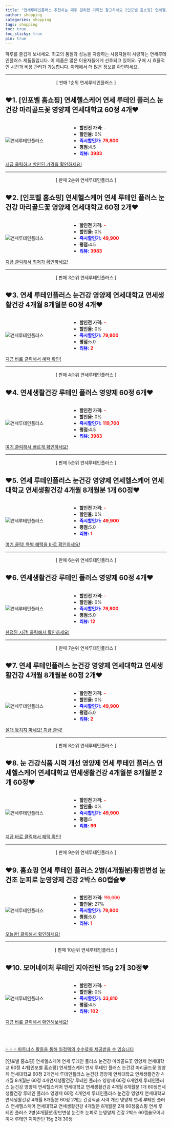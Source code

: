 ```yaml
---
title: "연세루테인플러스 추천하는 매우 편리한 기획전 참고하세요 [인포벨 홈쇼핑] 연세헬스케어 연세 루테인"
author: shopping
categories: shopping
tags: shopping
toc: true
toc_sticky: true
pin: true
---
```

하루를 즐겁게 보내세요. 최고의 품질과 성능을 자랑하는 사용자들이 사랑하는 연세루테인플러스 제품들입니다. 이 제품은 많은 이용자들에게 선호되고 있어요. 구매 시 효율적인 시간과 비용 관리가 가능합니다. 아래에서 더 많은 정보를 확인하세요.

---
<p class="toplist" style="margin: 0 auto; display: block; width: fit-content;">[ 판매 1순위 연세루테인플러스 ]</p>

<h2><strong>❤️1. [인포벨 홈쇼핑] 연세헬스케어 연세 루테인 플러스 눈건강 마리골드꽃 영양제 연세대학교 60정 4개❤️</strong></h2>

<div style="display: flex; align-items: center;">
    <div style="flex: 0.4;">
        <img src="https://thumbnail10.coupangcdn.com/thumbnails/remote/230x230ex/image/rs_quotation_api/2fq1lizz/c25240e8f5ef4dea843c2ddafa0da47d.jpg" alt="연세루테인플러스" style="max-width: 100%;">
    </div>
    <div style="flex: 0.6; margin-left: 10px;">
        <ul>
            <li><strong>할인전 가격:</strong> <del style="color: red;">-</del></li>
            <li><strong>할인율:</strong> 0%</li>
            <li><span style='color:blue'><strong>즉시할인가:</strong></span> <span style='color:red'><strong>79,800</strong></span></li>
            <li><strong>평점:</strong>4.5</li>
            <li><span style='color:blue'><strong>리뷰:</strong></span> <span style='color:red'><strong>3983</strong></span></li>
        </ul>
    </div>
</div>
<div class="center">
    <a href="https://selin100587.github.io?lptag=AF9450613&subid=githubio&pageKey=7723506521&traceid=V0-153&itemId=19906496346&vendorItemId=81803441599" class="myButton">
        지금 클릭하고 할인된 가격을 확인하세요!
    </a>
</div>


---
<p class="toplist" style="margin: 0 auto; display: block; width: fit-content;">[ 판매 2순위 연세루테인플러스 ]</p>

<h2><strong>❤️2. [인포벨 홈쇼핑] 연세헬스케어 연세 루테인 플러스 눈건강 마리골드꽃 영양제 연세대학교 60정 2개❤️</strong></h2>

<div style="display: flex; align-items: center;">
    <div style="flex: 0.4;">
        <img src="https://thumbnail7.coupangcdn.com/thumbnails/remote/230x230ex/image/rs_quotation_api/1c6xnqpx/df35c5ebd27d4065a10d6fb7544d0078.jpg" alt="연세루테인플러스" style="max-width: 100%;">
    </div>
    <div style="flex: 0.6; margin-left: 10px;">
        <ul>
            <li><strong>할인전 가격:</strong> <del style="color: red;">-</del></li>
            <li><strong>할인율:</strong> 0%</li>
            <li><span style='color:blue'><strong>즉시할인가:</strong></span> <span style='color:red'><strong>49,900</strong></span></li>
            <li><strong>평점:</strong>4.5</li>
            <li><span style='color:blue'><strong>리뷰:</strong></span> <span style='color:red'><strong>3983</strong></span></li>
        </ul>
    </div>
</div>
<div class="center">
    <a href="https://selin100587.github.io?lptag=AF9450613&subid=githubio&pageKey=7723506521&traceid=V0-153&itemId=20734516776&vendorItemId=81803441576" class="myButton">
        지금 클릭해서 최저가 확인하세요!
    </a>
</div>


---
<p class="toplist" style="margin: 0 auto; display: block; width: fit-content;">[ 판매 3순위 연세루테인플러스 ]</p>

<h2><strong>❤️3. 연세 루테인플러스 눈건강 영양제 연세대학교 연세생활건강 4개월 8개월분 60정 4개❤️</strong></h2>

<div style="display: flex; align-items: center;">
    <div style="flex: 0.4;">
        <img src="https://thumbnail6.coupangcdn.com/thumbnails/remote/230x230ex/image/vendor_inventory/41b7/af7f8e1bed9df55a3223e87aac1eae937973354ec7206d80def57e967ddb.png" alt="연세루테인플러스" style="max-width: 100%;">
    </div>
    <div style="flex: 0.6; margin-left: 10px;">
        <ul>
            <li><strong>할인전 가격:</strong> <del style="color: red;">-</del></li>
            <li><strong>할인율:</strong> 0%</li>
            <li><span style='color:blue'><strong>즉시할인가:</strong></span> <span style='color:red'><strong>79,800</strong></span></li>
            <li><strong>평점:</strong>5.0</li>
            <li><span style='color:blue'><strong>리뷰:</strong></span> <span style='color:red'><strong>2</strong></span></li>
        </ul>
    </div>
</div>
<div class="center">
    <a href="https://selin100587.github.io?lptag=AF9450613&subid=githubio&pageKey=8222568232&traceid=V0-153&itemId=23638784346&vendorItemId=89865647789" class="myButton">
        지금 바로 클릭해서 혜택 확인!
    </a>
</div>


---
<p class="toplist" style="margin: 0 auto; display: block; width: fit-content;">[ 판매 4순위 연세루테인플러스 ]</p>

<h2><strong>❤️4. 연세생활건강 루테인 플러스 영양제 60정 6개❤️</strong></h2>

<div style="display: flex; align-items: center;">
    <div style="flex: 0.4;">
        <img src="https://thumbnail9.coupangcdn.com/thumbnails/remote/230x230ex/image/retail/images/91dc39bb-12c1-41a2-9c25-a1022e1b7e1c1700555542425623780.png" alt="연세루테인플러스" style="max-width: 100%;">
    </div>
    <div style="flex: 0.6; margin-left: 10px;">
        <ul>
            <li><strong>할인전 가격:</strong> <del style="color: red;">-</del></li>
            <li><strong>할인율:</strong> 0%</li>
            <li><span style='color:blue'><strong>즉시할인가:</strong></span> <span style='color:red'><strong>119,700</strong></span></li>
            <li><strong>평점:</strong>4.5</li>
            <li><span style='color:blue'><strong>리뷰:</strong></span> <span style='color:red'><strong>3983</strong></span></li>
        </ul>
    </div>
</div>
<div class="center">
    <a href="https://selin100587.github.io?lptag=AF9450613&subid=githubio&pageKey=7723506521&traceid=V0-153&itemId=22893102494&vendorItemId=89927654652" class="myButton">
        여기 클릭해서 빠르게 확인하세요!
    </a>
</div>


---
<p class="toplist" style="margin: 0 auto; display: block; width: fit-content;">[ 판매 5순위 연세루테인플러스 ]</p>

<h2><strong>❤️5. 연세 루테인플러스 눈건강 영양제 연세헬스케어 연세대학교 연세생활건강 4개월 8개월분 1개 60정❤️</strong></h2>

<div style="display: flex; align-items: center;">
    <div style="flex: 0.4;">
        <img src="https://thumbnail6.coupangcdn.com/thumbnails/remote/230x230ex/image/vendor_inventory/41b7/af7f8e1bed9df55a3223e87aac1eae937973354ec7206d80def57e967ddb.png" alt="연세루테인플러스" style="max-width: 100%;">
    </div>
    <div style="flex: 0.6; margin-left: 10px;">
        <ul>
            <li><strong>할인전 가격:</strong> <del style="color: red;">-</del></li>
            <li><strong>할인율:</strong> 0%</li>
            <li><span style='color:blue'><strong>즉시할인가:</strong></span> <span style='color:red'><strong>49,900</strong></span></li>
            <li><strong>평점:</strong>5.0</li>
            <li><span style='color:blue'><strong>리뷰:</strong></span> <span style='color:red'><strong>1</strong></span></li>
        </ul>
    </div>
</div>
<div class="center">
    <a href="https://selin100587.github.io?lptag=AF9450613&subid=githubio&pageKey=8217926799&traceid=V0-153&itemId=23610759757&vendorItemId=90479699933" class="myButton">
        여기 클릭! 특별 혜택을 바로 확인하세요!
    </a>
</div>


---
<p class="toplist" style="margin: 0 auto; display: block; width: fit-content;">[ 판매 6순위 연세루테인플러스 ]</p>

<h2><strong>❤️6. 연세생활건강 루테인 플러스 영양제 60정 4개❤️</strong></h2>

<div style="display: flex; align-items: center;">
    <div style="flex: 0.4;">
        <img src="https://thumbnail10.coupangcdn.com/thumbnails/remote/230x230ex/image/rs_quotation_api/2fq1lizz/c25240e8f5ef4dea843c2ddafa0da47d.jpg" alt="연세루테인플러스" style="max-width: 100%;">
    </div>
    <div style="flex: 0.6; margin-left: 10px;">
        <ul>
            <li><strong>할인전 가격:</strong> <del style="color: red;">-</del></li>
            <li><strong>할인율:</strong> 0%</li>
            <li><span style='color:blue'><strong>즉시할인가:</strong></span> <span style='color:red'><strong>79,800</strong></span></li>
            <li><strong>평점:</strong>5.0</li>
            <li><span style='color:blue'><strong>리뷰:</strong></span> <span style='color:red'><strong>12</strong></span></li>
        </ul>
    </div>
</div>
<div class="center">
    <a href="https://selin100587.github.io?lptag=AF9450613&subid=githubio&pageKey=7735487638&traceid=V0-153&itemId=20797742274&vendorItemId=87866987566" class="myButton">
        한정된 시간! 클릭해서 확인하세요!
    </a>
</div>


---
<p class="toplist" style="margin: 0 auto; display: block; width: fit-content;">[ 판매 7순위 연세루테인플러스 ]</p>

<h2><strong>❤️7. 연세 루테인플러스 눈건강 영양제 연세대학교 연세생활건강 4개월 8개월분 60정 2개❤️</strong></h2>

<div style="display: flex; align-items: center;">
    <div style="flex: 0.4;">
        <img src="https://thumbnail6.coupangcdn.com/thumbnails/remote/230x230ex/image/vendor_inventory/41b7/af7f8e1bed9df55a3223e87aac1eae937973354ec7206d80def57e967ddb.png" alt="연세루테인플러스" style="max-width: 100%;">
    </div>
    <div style="flex: 0.6; margin-left: 10px;">
        <ul>
            <li><strong>할인전 가격:</strong> <del style="color: red;">-</del></li>
            <li><strong>할인율:</strong> 0%</li>
            <li><span style='color:blue'><strong>즉시할인가:</strong></span> <span style='color:red'><strong>49,900</strong></span></li>
            <li><strong>평점:</strong>5.0</li>
            <li><span style='color:blue'><strong>리뷰:</strong></span> <span style='color:red'><strong>2</strong></span></li>
        </ul>
    </div>
</div>
<div class="center">
    <a href="https://selin100587.github.io?lptag=AF9450613&subid=githubio&pageKey=8222568232&traceid=V0-153&itemId=23638784345&vendorItemId=89865647795" class="myButton">
        절대 놓치지 마세요! 지금 클릭!
    </a>
</div>


---
<p class="toplist" style="margin: 0 auto; display: block; width: fit-content;">[ 판매 8순위 연세루테인플러스 ]</p>

<h2><strong>❤️8. 눈 건강식품 시력 개선 영양제 연세 루테인 플러스 연세헬스케어 연세대학교 연세생활건강 4개월분 8개월분 2개 60정❤️</strong></h2>

<div style="display: flex; align-items: center;">
    <div style="flex: 0.4;">
        <img src="https://thumbnail10.coupangcdn.com/thumbnails/remote/230x230ex/image/vendor_inventory/194a/13809728de54608eaf3ca8108316d2941b962d09d9771c84080d5505ce3c.png" alt="연세루테인플러스" style="max-width: 100%;">
    </div>
    <div style="flex: 0.6; margin-left: 10px;">
        <ul>
            <li><strong>할인전 가격:</strong> <del style="color: red;">-</del></li>
            <li><strong>할인율:</strong> 0%</li>
            <li><span style='color:blue'><strong>즉시할인가:</strong></span> <span style='color:red'><strong>49,900</strong></span></li>
            <li><strong>평점:</strong>5</li>
            <li><span style='color:blue'><strong>리뷰:</strong></span> <span style='color:red'><strong>99</strong></span></li>
        </ul>
    </div>
</div>
<div class="center">
    <a href="https://selin100587.github.io?lptag=AF9450613&subid=githubio&pageKey=8217925481&traceid=V0-153&itemId=23610755242&vendorItemId=90633912912" class="myButton">
        지금 바로 클릭해서 혜택 확인!
    </a>
</div>


---
<p class="toplist" style="margin: 0 auto; display: block; width: fit-content;">[ 판매 9순위 연세루테인플러스 ]</p>

<h2><strong>❤️9. 홈쇼핑 연세 루테인 플러스 2병(4개월분)황반변성 눈건조 눈피로 눈영양제 건강 2박스 60캡슐❤️</strong></h2>

<div style="display: flex; align-items: center;">
    <div style="flex: 0.4;">
        <img src="https://thumbnail7.coupangcdn.com/thumbnails/remote/230x230ex/image/vendor_inventory/3432/e94999b2000e8f5bfca8eb7f5e2d6a6279f13c20e134ededd2fde025b8e4.png" alt="연세루테인플러스" style="max-width: 100%;">
    </div>
    <div style="flex: 0.6; margin-left: 10px;">
        <ul>
            <li><strong>할인전 가격:</strong> <del style="color: red;">110,000</del></li>
            <li><strong>할인율:</strong> 27%</li>
            <li><span style='color:blue'><strong>즉시할인가:</strong></span> <span style='color:red'><strong>79,800</strong></span></li>
            <li><strong>평점:</strong>5.0</li>
            <li><span style='color:blue'><strong>리뷰:</strong></span> <span style='color:red'><strong>1</strong></span></li>
        </ul>
    </div>
</div>
<div class="center">
    <a href="https://selin100587.github.io?lptag=AF9450613&subid=githubio&pageKey=8217926799&traceid=V0-153&itemId=23767730893&vendorItemId=90792045597" class="myButton">
        오늘만! 클릭해서 확인하세요!
    </a>
</div>


---
<p class="toplist" style="margin: 0 auto; display: block; width: fit-content;">[ 판매 10순위 연세루테인플러스 ]</p>

<h2><strong>❤️10. 모어네이처 루테인 지아잔틴 15g 2개 30정❤️</strong></h2>

<div style="display: flex; align-items: center;">
    <div style="flex: 0.4;">
        <img src="https://thumbnail8.coupangcdn.com/thumbnails/remote/230x230ex/image/retail/images/450b0a9a-505c-426f-a8f9-353f1d360cc52864179417439884994.png" alt="연세루테인플러스" style="max-width: 100%;">
    </div>
    <div style="flex: 0.6; margin-left: 10px;">
        <ul>
            <li><strong>할인전 가격:</strong> <del style="color: red;">-</del></li>
            <li><strong>할인율:</strong> 0%</li>
            <li><span style='color:blue'><strong>즉시할인가:</strong></span> <span style='color:red'><strong>33,810</strong></span></li>
            <li><strong>평점:</strong>4.5</li>
            <li><span style='color:blue'><strong>리뷰:</strong></span> <span style='color:red'><strong>102</strong></span></li>
        </ul>
    </div>
</div>
<div class="center">
    <a href="https://selin100587.github.io?lptag=AF9450613&subid=githubio&pageKey=6056683846&traceid=V0-153&itemId=23596173596&vendorItemId=90622023991" class="myButton">
        지금 바로 클릭해서 확인해보세요!
    </a>
</div>

<br><br><br>[💦 💦 💦 파트너스 활동을 통해 일정액의 수수료를 제공받을 수 있습니다](https://link.coupang.com/a/bcpT2c)<br><br>[인포벨 홈쇼핑] 연세헬스케어 연세 루테인 플러스 눈건강 마리골드꽃 영양제 연세대학교 60정 4개[인포벨 홈쇼핑] 연세헬스케어 연세 루테인 플러스 눈건강 마리골드꽃 영양제 연세대학교 60정 2개연세 루테인플러스 눈건강 영양제 연세대학교 연세생활건강 4개월 8개월분 60정 4개연세생활건강 루테인 플러스 영양제 60정 6개연세 루테인플러스 눈건강 영양제 연세헬스케어 연세대학교 연세생활건강 4개월 8개월분 1개 60정연세생활건강 루테인 플러스 영양제 60정 4개연세 루테인플러스 눈건강 영양제 연세대학교 연세생활건강 4개월 8개월분 60정 2개눈 건강식품 시력 개선 영양제 연세 루테인 플러스 연세헬스케어 연세대학교 연세생활건강 4개월분 8개월분 2개 60정홈쇼핑 연세 루테인 플러스 2병(4개월분)황반변성 눈건조 눈피로 눈영양제 건강 2박스 60캡슐모어네이처 루테인 지아잔틴 15g 2개 30정